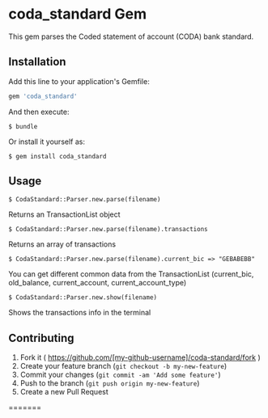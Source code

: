 # coda_standard Gem

This gem parses the Coded statement of account (CODA) bank standard.
## Installation

Add this line to your application's Gemfile:

```ruby
gem 'coda_standard'
```

And then execute:

    $ bundle

Or install it yourself as:

    $ gem install coda_standard

## Usage

    $ CodaStandard::Parser.new.parse(filename)

Returns an TransactionList object

    $ CodaStandard::Parser.new.parse(filename).transactions

Returns an array of transactions

    $ CodaStandard::Parser.new.parse(filename).current_bic => "GEBABEBB"

You can get different common data from the TransactionList (current_bic, old_balance, current_account, current_account_type)

    $ CodaStandard::Parser.new.show(filename)

Shows the transactions info in the terminal

## Contributing

1. Fork it ( https://github.com/[my-github-username]/coda-standard/fork )
2. Create your feature branch (`git checkout -b my-new-feature`)
3. Commit your changes (`git commit -am 'Add some feature'`)
4. Push to the branch (`git push origin my-new-feature`)
5. Create a new Pull Request

=======
